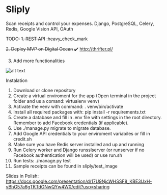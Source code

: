 # Sliply
Scan receipts and control your expenses. Django, PostgreSQL, Celery, Redis, Google Vision API, OAuth

TODO:
~~1. REST API~~ :heavy_check_mark 

~~2. Deploy MVP on Digital Ocean~~ :heavy_check_mark: http://thrifter.pl/

3. Add more functionalities

![alt text](https://raw.githubusercontent.com/tallpol3/Sliply/master/media/screenshot.png)


Instalation
1. Download or clone repository
2. Create a virtual enviroment for the app (Open terminal in the project folder and us a comand: virtualenv venv)
3. Activate the venv with command: . venv/bin/activate
4. Install all required packages with: pip install -r requirements.txt
5. Create a database and fill in .env file with settings in the root directory. Remember to add Facebook credentials (if applicable).
6. Use ./manage.py migrate to migrate database.
7. Add Google API credentials to your enviroment variabiles or fill in credit.sh
8. Make sure you have Redis server installed and up and running
9. Run Celery worker and Django runsslserver (or runserver if no Facebook authentication will be used) or use run.sh 
10. Run tests: ./manage.py test
11. Sample receipts can be found in sliply/test_image

Slides in Polish: https://docs.google.com/presentation/d/17U9NjcWHSSF8_KBE3UxH-vBhG57a6gTKTdGNwQYw4W0/edit?usp=sharing
